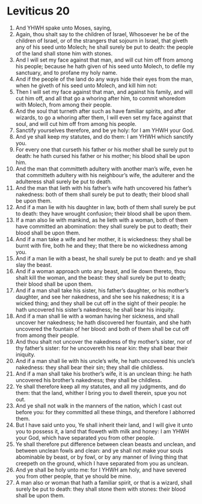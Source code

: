 ﻿# Leviticus 20
1. And YHWH spake unto Moses, saying, 
2. Again, thou shalt say to the children of Israel, Whosoever he be of the children of Israel, or of the strangers that sojourn in Israel, that giveth any of his seed unto Molech; he shall surely be put to death: the people of the land shall stone him with stones. 
3. And I will set my face against that man, and will cut him off from among his people; because he hath given of his seed unto Molech, to defile my sanctuary, and to profane my holy name. 
4. And if the people of the land do any ways hide their eyes from the man, when he giveth of his seed unto Molech, and kill him not: 
5. Then I will set my face against that man, and against his family, and will cut him off, and all that go a whoring after him, to commit whoredom with Molech, from among their people. 
6.  And the soul that turneth after such as have familiar spirits, and after wizards, to go a whoring after them, I will even set my face against that soul, and will cut him off from among his people. 
7.  Sanctify yourselves therefore, and be ye holy: for I am YHWH your God. 
8. And ye shall keep my statutes, and do them: I am YHWH which sanctify you. 
9.  For every one that curseth his father or his mother shall be surely put to death: he hath cursed his father or his mother; his blood shall be upon him. 
10.  And the man that committeth adultery with another man’s wife, even he that committeth adultery with his neighbour’s wife, the adulterer and the adulteress shall surely be put to death. 
11. And the man that lieth with his father’s wife hath uncovered his father’s nakedness: both of them shall surely be put to death; their blood shall be upon them. 
12. And if a man lie with his daughter in law, both of them shall surely be put to death: they have wrought confusion; their blood shall be upon them. 
13. If a man also lie with mankind, as he lieth with a woman, both of them have committed an abomination: they shall surely be put to death; their blood shall be upon them. 
14. And if a man take a wife and her mother, it is wickedness: they shall be burnt with fire, both he and they; that there be no wickedness among you. 
15. And if a man lie with a beast, he shall surely be put to death: and ye shall slay the beast. 
16. And if a woman approach unto any beast, and lie down thereto, thou shalt kill the woman, and the beast: they shall surely be put to death; their blood shall be upon them. 
17. And if a man shall take his sister, his father’s daughter, or his mother’s daughter, and see her nakedness, and she see his nakedness; it is a wicked thing; and they shall be cut off in the sight of their people: he hath uncovered his sister’s nakedness; he shall bear his iniquity. 
18. And if a man shall lie with a woman having her sickness, and shall uncover her nakedness; he hath discovered her fountain, and she hath uncovered the fountain of her blood: and both of them shall be cut off from among their people. 
19. And thou shalt not uncover the nakedness of thy mother’s sister, nor of thy father’s sister: for he uncovereth his near kin: they shall bear their iniquity. 
20. And if a man shall lie with his uncle’s wife, he hath uncovered his uncle’s nakedness: they shall bear their sin; they shall die childless. 
21. And if a man shall take his brother’s wife, it is an unclean thing: he hath uncovered his brother’s nakedness; they shall be childless. 
22.  Ye shall therefore keep all my statutes, and all my judgments, and do them: that the land, whither I bring you to dwell therein, spue you not out. 
23. And ye shall not walk in the manners of the nation, which I cast out before you: for they committed all these things, and therefore I abhorred them. 
24. But I have said unto you, Ye shall inherit their land, and I will give it unto you to possess it, a land that floweth with milk and honey: I am YHWH your God, which have separated you from other people. 
25. Ye shall therefore put difference between clean beasts and unclean, and between unclean fowls and clean: and ye shall not make your souls abominable by beast, or by fowl, or by any manner of living thing that creepeth on the ground, which I have separated from you as unclean. 
26. And ye shall be holy unto me: for I YHWH am holy, and have severed you from other people, that ye should be mine. 
27.  A man also or woman that hath a familiar spirit, or that is a wizard, shall surely be put to death: they shall stone them with stones: their blood shall be upon them. 
